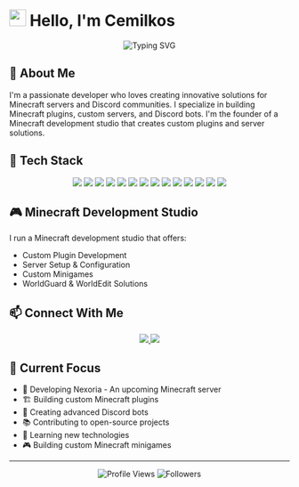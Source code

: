 # <img src="https://raw.githubusercontent.com/iampavangandhi/iampavangandhi/master/gifs/Hi.gif" width="30px"> Hello, I'm Cemilkos

<div align="center">
  <img src="https://readme-typing-svg.herokuapp.com?font=Fira+Code&pause=1000&width=435&lines=Minecraft+Developer;Discord+Bot+Developer;Java+Developer" alt="Typing SVG" />
</div>

## 🚀 About Me

I'm a passionate developer who loves creating innovative solutions for Minecraft servers and Discord communities. I specialize in building Minecraft plugins, custom servers, and Discord bots. I'm the founder of a Minecraft development studio that creates custom plugins and server solutions.

## 💫 Tech Stack

<div align="center">
  <img src="https://img.shields.io/badge/-Java-ED8B00?style=for-the-badge&logo=java&logoColor=white" />
  <img src="https://img.shields.io/badge/-Python-3776AB?style=for-the-badge&logo=python&logoColor=white" />
  <img src="https://img.shields.io/badge/-JavaScript-F7DF1E?style=for-the-badge&logo=javascript&logoColor=black" />
  <img src="https://img.shields.io/badge/-Node.js-339933?style=for-the-badge&logo=node.js&logoColor=white" />
  <img src="https://img.shields.io/badge/-Discord.js-7289DA?style=for-the-badge&logo=discord&logoColor=white" />
  <img src="https://img.shields.io/badge/-Spigot-FFA500?style=for-the-badge&logo=spigot&logoColor=white" />
  <img src="https://img.shields.io/badge/-Paper-FFA500?style=for-the-badge&logo=paper&logoColor=white" />
  <img src="https://img.shields.io/badge/-WorldEdit-FFA500?style=for-the-badge&logo=worldedit&logoColor=white" />
  <img src="https://img.shields.io/badge/-WorldGuard-FFA500?style=for-the-badge&logo=worldguard&logoColor=white" />
  <img src="https://img.shields.io/badge/-Git-F05032?style=for-the-badge&logo=git&logoColor=white" />
  <img src="https://img.shields.io/badge/-GitHub-181717?style=for-the-badge&logo=github&logoColor=white" />
  <img src="https://img.shields.io/badge/-GitHub-181717?style=for-the-badge&logo=github&logoColor=white" />
  <img src="https://img.shields.io/badge/-HTML5-E34F26?style=for-the-badge&logo=html5&logoColor=white" />
  <img src="https://img.shields.io/badge/-CSS3-1572B6?style=for-the-badge&logo=css3&logoColor=white" />
</div>

## 🎮 Minecraft Development Studio

I run a Minecraft development studio that offers:
- Custom Plugin Development
- Server Setup & Configuration
- Custom Minigames
- WorldGuard & WorldEdit Solutions

## 📫 Connect With Me

<div align="center">
  <a href="https://discord.gg/YOUR_DISCORD">
    <img src="https://img.shields.io/badge/-Discord-7289DA?style=for-the-badge&logo=discord&logoColor=white" />
  </a>
  <a href="mailto:YOUR_EMAIL">
    <img src="https://img.shields.io/badge/-Email-D14836?style=for-the-badge&logo=gmail&logoColor=white" />
  </a>
</div>

## 🎯 Current Focus

- 🔧 Developing Nexoria - An upcoming Minecraft server
- 🏗️ Building custom Minecraft plugins
- 🤖 Creating advanced Discord bots
- 📚 Contributing to open-source projects
- 🚀 Learning new technologies
- 🎮 Building custom Minecraft minigames

---

<div align="center">
  <img src="https://komarev.com/ghpvc/?username=cemilkos&color=blueviolet&style=for-the-badge" alt="Profile Views" />
  <img src="https://img.shields.io/github/followers/cemilkos?label=Followers&style=for-the-badge&color=blueviolet" alt="Followers" />
</div> 
